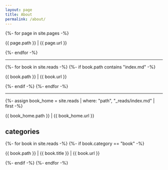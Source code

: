 ```yaml
---
layout: page
title: About
permalink: /about/
---
```


{%- for page in site.pages -%}
    <p> {{ page.path }} | {{ page.url }} </p>
{%- endfor -%}

<hr/>

{%- for book in site.reads -%}
    {%- if book.path contains "index.md" -%}
        <p> {{ book.path }} | {{ book.url }} </p>
    {%- endif -%}
{%- endfor -%}

<hr/>

{%- assign book_home = site.reads | where: "path", "_reads/index.md" | first -%}
<p> {{ book_home.path }} | {{ book_home.url }} </p>

<h2>categories </h2>
{%- for book in site.reads -%}
    {%- if book.category == "book" -%}
        <p> {{ book.path }}  | {{ book.title }} | {{ book.url }} </p>
    {%- endif -%}
{%- endfor -%}
